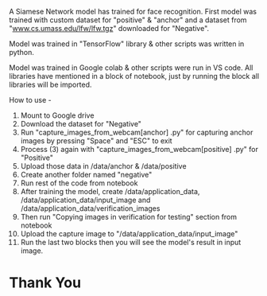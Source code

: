 A Siamese Network model has trained for face recognition. First model was trained with custom dataset for "positive" & "anchor" and a dataset from "www.cs.umass.edu/lfw/lfw.tgz" downloaded for "Negative".

Model was trained in "TensorFlow" library & other scripts was written in python. 

Model was trained in Google colab & other scripts were run in VS code. All libraries have mentioned in a block of notebook, just by running the block all libraries will be imported. 

How to use - 

1. Mount to Google drive
2. Download the dataset for "Negative" 
3. Run "capture_images_from_webcam[anchor] .py" for capturing anchor images by pressing "Space" and "ESC" to exit
4. Process (3) again with "capture_images_from_webcam[positive] .py" for "Positive" 
5. Upload those data in /data/anchor & /data/positive
6. Create another folder named "negative"
7. Run rest of the code from notebook 
8. After training the model, create /data/application_data, /data/application_data/input_image and /data/application_data/verification_images
9. Then run "Copying images in verification for testing" section from notebook
10. Upload the capture image to "/data/application_data/input_image"
11. Run the last two blocks then you will see the model's result in input image. 

# Thank You
